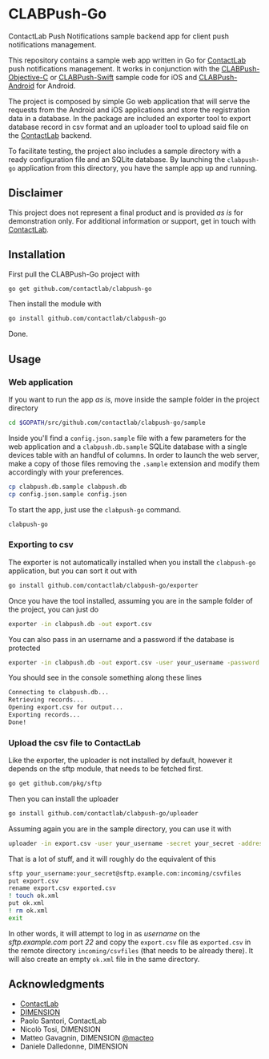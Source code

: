 # CLABPush-Go

ContactLab Push Notifications sample backend app for client push notifications management.

This repository contains a sample web app written in Go for [ContactLab](http://www.contactlab.com) push notifications management. It works in conjunction with the [CLABPush-Objective-C](https://github.com/contactlab/CLABPush-Objective-C) or [CLABPush-Swift](https://github.com/contactlab/CLABPush-Swift) sample code for iOS and [CLABPush-Android](https://github.com/contactlab/CLABPush-Android) for Android.

The project is composed by simple Go web application that will serve the requests from the Android and iOS applications and store the registration data in a database. In the package are included an exporter tool to export database record in csv format and an uploader tool to upload said file on the [ContactLab](http://www.contactlab.com) backend.

To facilitate testing, the project also includes a sample directory with a ready configuration file and an SQLite database. By launching the `clabpush-go` application from this directory, you have the sample app up and running.

## Disclaimer
This project does not represent a final product and is provided *as is* for demonstration only. For additional information or support, get in touch with [ContactLab](http://www.contactlab.com).

## Installation

First pull the CLABPush-Go project with

```bash
go get github.com/contactlab/clabpush-go
```

Then install the module with

```bash
go install github.com/contactlab/clabpush-go
```

Done.

## Usage

### Web application

If you want to run the app *as is*, move inside the sample folder in the project directory

```bash
cd $GOPATH/src/github.com/contactlab/clabpush-go/sample
```

Inside you'll find a `config.json.sample` file with a few parameters for the web application and a `clabpush.db.sample` SQLite database with a single devices table with an handful of columns. In order to launch the web server, make a copy of those files removing the `.sample` extension and modify them accordingly with your preferences.

```bash
cp clabpush.db.sample clabpush.db
cp config.json.sample config.json
```

To start the app, just use the `clabpush-go` command.

```bash
clabpush-go
```

### Exporting to csv

The exporter is not automatically installed when you install the `clabpush-go` application, but you can sort it out with

```bash
go install github.com/contactlab/clabpush-go/exporter
```

Once you have the tool installed, assuming you are in the sample folder of the project, you can just do

```bash
exporter -in clabpush.db -out export.csv
```

You can also pass in an username and a password if the database is protected

```bash
exporter -in clabpush.db -out export.csv -user your_username -password your_password
```

You should see in the console something along these lines

```bash
Connecting to clabpush.db...
Retrieving records...
Opening export.csv for output...
Exporting records...
Done!
```

### Upload the csv file to ContactLab

Like the exporter, the uploader is not installed by default, however it depends on the sftp module, that needs to be fetched first.

```bash
go get github.com/pkg/sftp
```

Then you can install the uploader

```bash
go install github.com/contactlab/clabpush-go/uploader
```

Assuming again you are in the sample directory, you can use it with

```bash
uploader -in export.csv -user your_username -secret your_secret -address sftp.example.com:22 -directory incoming/csvfiles -file exported.csv
```

That is a lot of stuff, and it will roughly do the equivalent of this

```bash
sftp your_username:your_secret@sftp.example.com:incoming/csvfiles
put export.csv
rename export.csv exported.csv
! touch ok.xml
put ok.xml
! rm ok.xml
exit
```

In other words, it will attempt to log in as *username* on the *sftp.example.com* port *22* and copy the `export.csv` file as `exported.csv` in the remote directory `incoming/csvfiles` (that needs to be already there). It will also create an empty `ok.xml` file in the same directory.

## Acknowledgments

- [ContactLab](http://www.contactlab.com)
- [DIMENSION](http://www.dimension.it)
- Paolo Santori, ContactLab
- Nicolò Tosi, DIMENSION
- Matteo Gavagnin, DIMENSION [@macteo](http://twitter.com/macteo)
- Daniele Dalledonne, DIMENSION
